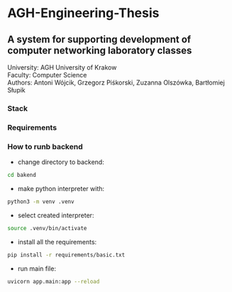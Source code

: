 # AGH-Engineering-Thesis
## A system for supporting development of computer networking laboratory classes

University: AGH University of Krakow <br>
Faculty: Computer Science <br>
Authors: Antoni Wójcik, Grzegorz Piśkorski, Zuzanna Olszówka, Bartłomiej Słupik <br>

### Stack

### Requirements

### How to runb backend
- change directory to backend:
```bash
cd bakend
```
- make python interpreter with:
```bash
python3 -m venv .venv
```
- select created interpreter:
```bash
source .venv/bin/activate
```
- install all the requirements:
```bash
pip install -r requirements/basic.txt
```
- run main file:
```bash
uvicorn app.main:app --reload
```


